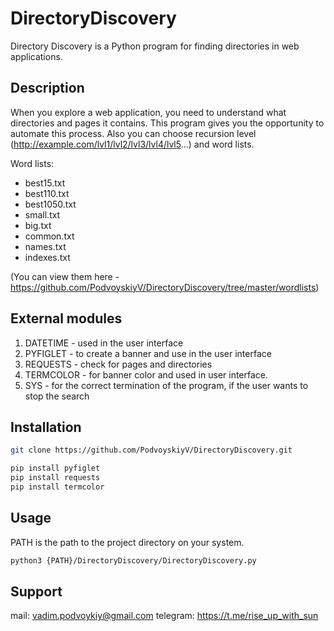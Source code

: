 # DirectoryDiscovery

Directory Discovery is a Python program for finding directories in web applications.

## Description

When you explore a web application, you need to understand what directories and pages it contains. This program gives you the opportunity to automate this process. Also you can choose recursion level (http://example.com/lvl1/lvl2/lvl3/lvl4/lvl5...) and word lists.

Word lists:
- best15.txt
- best110.txt
- best1050.txt
- small.txt
- big.txt
- common.txt
- names.txt
- indexes.txt

(You can view them here - https://github.com/PodvoyskiyV/DirectoryDiscovery/tree/master/wordlists)

## External modules

1. DATETIME - used in the user interface
2. PYFIGLET - to create a banner and use in the user interface
3. REQUESTS - check for pages and directories
4. TERMCOLOR - for banner color and used in user interface.
5. SYS - for the correct termination of the program, if the user wants to stop the search

## Installation

```bash
git clone https://github.com/PodvoyskiyV/DirectoryDiscovery.git

pip install pyfiglet
pip install requests
pip install termcolor
```

## Usage

PATH is the path to the project directory on your system.

```bash
python3 {PATH}/DirectoryDiscovery/DirectoryDiscovery.py
```

## Support

mail: vadim.podvoykiy@gmail.com
telegram: https://t.me/rise_up_with_sun
